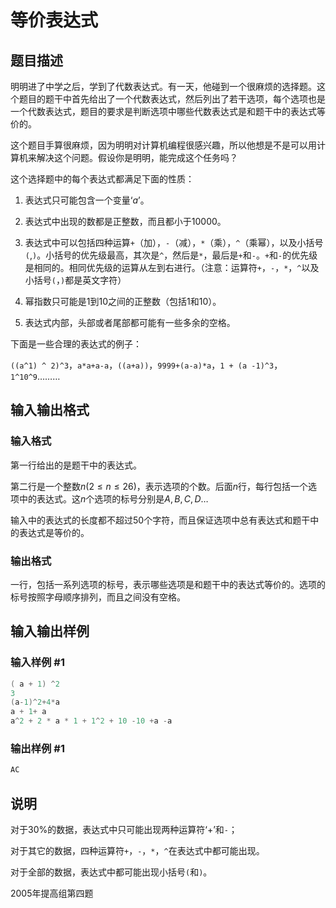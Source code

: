 # 等价表达式

## 题目描述

明明进了中学之后，学到了代数表达式。有一天，他碰到一个很麻烦的选择题。这个题目的题干中首先给出了一个代数表达式，然后列出了若干选项，每个选项也是一个代数表达式，题目的要求是判断选项中哪些代数表达式是和题干中的表达式等价的。

这个题目手算很麻烦，因为明明对计算机编程很感兴趣，所以他想是不是可以用计算机来解决这个问题。假设你是明明，能完成这个任务吗？

这个选择题中的每个表达式都满足下面的性质：

1. 表达式只可能包含一个变量‘$a$’。

2. 表达式中出现的数都是正整数，而且都小于$10000$。

3. 表达式中可以包括四种运算`+`（加），`-`（减），` * `（乘），`^`（乘幂），以及小括号`(`,`)`。小括号的优先级最高，其次是`^`，然后是` * `，最后是`+`和`-`。`+`和`-`的优先级是相同的。相同优先级的运算从左到右进行。（注意：运算符`+`，`-`，` * `，`^`以及小括号`(`，`)`都是英文字符）

4. 幂指数只可能是$1$到$10$之间的正整数（包括$1$和$10$）。

5. 表达式内部，头部或者尾部都可能有一些多余的空格。

下面是一些合理的表达式的例子：

`((a^1) ^ 2)^3`，`a*a+a-a`，`((a+a))`，`9999+(a-a)*a`，`1 + (a -1)^3`，`1^10^9`………

## 输入输出格式

### 输入格式

第一行给出的是题干中的表达式。

第二行是一个整数$n(2 \le n \le 26)$，表示选项的个数。后面$n$行，每行包括一个选项中的表达式。这$n$个选项的标号分别是$A,B,C,D…$

输入中的表达式的长度都不超过50个字符，而且保证选项中总有表达式和题干中的表达式是等价的。

### 输出格式

一行，包括一系列选项的标号，表示哪些选项是和题干中的表达式等价的。选项的标号按照字母顺序排列，而且之间没有空格。

## 输入输出样例

### 输入样例 #1

```cpp
( a + 1) ^2
3
(a-1)^2+4*a
a + 1+ a
a^2 + 2 * a * 1 + 1^2 + 10 -10 +a -a

```
### 输出样例 #1

```cpp
AC
```


## 说明

对于30%的数据，表达式中只可能出现两种运算符‘+’和`-`；

对于其它的数据，四种运算符`+`，`-`，`*`，`^`在表达式中都可能出现。

对于全部的数据，表达式中都可能出现小括号`(`和`)`。

2005年提高组第四题

